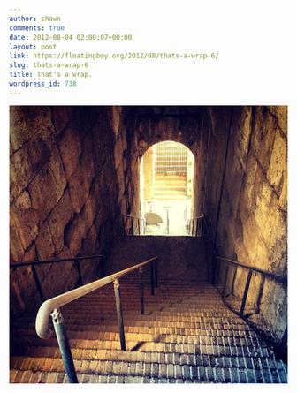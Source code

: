 ```yaml
---
author: shawn
comments: true
date: 2012-08-04 02:00:07+00:00
layout: post
link: https://floatingboy.org/2012/08/thats-a-wrap-6/
slug: thats-a-wrap-6
title: That's a wrap.
wordpress_id: 738
---
```


![](/assets/media/2012/09/0fc1a58c040111e29a6522000a1d034e_7.jpg)
